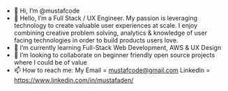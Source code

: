 - 👋 Hi, I’m @mustafcode
- 👀 Hello, I’m a Full Stack / UX Engineer. My passion is leveraging technology to create valuable user experiences at scale. I enjoy combining creative problem solving, analytics & knowledge of user facing technologies in order to build products users love.
- 🌱 I’m currently learning Full-Stack Web Development, AWS & UX Design
- 💞️ I’m looking to collaborate on beginner friendly open source projects where I could be of value
- 📫 How to reach me: My Email = mustafcode@gmail.com
      LinkedIn = https://www.linkedin.com/in/mustafaden/

<!---
mustafcode/mustafcode is a ✨ special ✨ repository because its `README.md` (this file) appears on your GitHub profile.
You can click the Preview link to take a look at your changes.
--->
